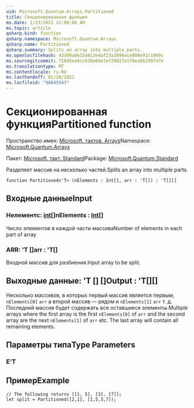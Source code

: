 ```yaml
---
uid: Microsoft.Quantum.Arrays.Partitioned
title: Секционированная функция
ms.date: 1/23/2021 12:00:00 AM
ms.topic: article
qsharp.kind: function
qsharp.namespace: Microsoft.Quantum.Arrays
qsharp.name: Partitioned
qsharp.summary: Splits an array into multiple parts.
ms.openlocfilehash: 43d99a0e33a813e4af23a3890ace808e91c1049c
ms.sourcegitcommit: 71605ea9cc630e84e7ef29027e1f0ea06299747e
ms.translationtype: MT
ms.contentlocale: ru-RU
ms.lasthandoff: 01/26/2021
ms.locfileid: "98845543"
---
```

# <a name="partitioned-function"></a><span data-ttu-id="2c1cb-102">Секционированная функция</span><span class="sxs-lookup"><span data-stu-id="2c1cb-102">Partitioned function</span></span>

<span data-ttu-id="2c1cb-103">Пространство имен: [Microsoft. тактов. Arrays](xref:Microsoft.Quantum.Arrays)</span><span class="sxs-lookup"><span data-stu-id="2c1cb-103">Namespace: [Microsoft.Quantum.Arrays](xref:Microsoft.Quantum.Arrays)</span></span>

<span data-ttu-id="2c1cb-104">Пакет: [Microsoft. такт. Standard](https://nuget.org/packages/Microsoft.Quantum.Standard)</span><span class="sxs-lookup"><span data-stu-id="2c1cb-104">Package: [Microsoft.Quantum.Standard](https://nuget.org/packages/Microsoft.Quantum.Standard)</span></span>


<span data-ttu-id="2c1cb-105">Разделяет массив на несколько частей.</span><span class="sxs-lookup"><span data-stu-id="2c1cb-105">Splits an array into multiple parts.</span></span>

```qsharp
function Partitioned<'T> (nElements : Int[], arr : 'T[]) : 'T[][]
```


## <a name="input"></a><span data-ttu-id="2c1cb-106">Входные данные</span><span class="sxs-lookup"><span data-stu-id="2c1cb-106">Input</span></span>

### <a name="nelements--int"></a><span data-ttu-id="2c1cb-107">Нелементс: [int](xref:microsoft.quantum.lang-ref.int)[]</span><span class="sxs-lookup"><span data-stu-id="2c1cb-107">nElements : [Int](xref:microsoft.quantum.lang-ref.int)[]</span></span>

<span data-ttu-id="2c1cb-108">Число элементов в каждой части массива</span><span class="sxs-lookup"><span data-stu-id="2c1cb-108">Number of elements in each part of array</span></span>


### <a name="arr--t"></a><span data-ttu-id="2c1cb-109">ARR: 'T []</span><span class="sxs-lookup"><span data-stu-id="2c1cb-109">arr : 'T[]</span></span>

<span data-ttu-id="2c1cb-110">Входной массив для разбиения.</span><span class="sxs-lookup"><span data-stu-id="2c1cb-110">Input array to be split.</span></span>



## <a name="output--t"></a><span data-ttu-id="2c1cb-111">Выходные данные: 'T [] []</span><span class="sxs-lookup"><span data-stu-id="2c1cb-111">Output : 'T[][]</span></span>

<span data-ttu-id="2c1cb-112">Несколько массивов, в которых первый массив является первым, `nElements[0]` `arr` а второй массив — рядом и `nElements[1]` `arr` т. д. Последний массив будет содержать все оставшиеся элементы.</span><span class="sxs-lookup"><span data-stu-id="2c1cb-112">Multiple arrays where the first array is the first `nElements[0]` of `arr` and the second array are the next `nElements[1]` of `arr` etc. The last array will contain all remaining elements.</span></span>

## <a name="type-parameters"></a><span data-ttu-id="2c1cb-113">Параметры типа</span><span class="sxs-lookup"><span data-stu-id="2c1cb-113">Type Parameters</span></span>

### <a name="t"></a><span data-ttu-id="2c1cb-114">Е</span><span class="sxs-lookup"><span data-stu-id="2c1cb-114">'T</span></span>



## <a name="example"></a><span data-ttu-id="2c1cb-115">Пример</span><span class="sxs-lookup"><span data-stu-id="2c1cb-115">Example</span></span>

```qsharp
// The following returns [[1, 5], [3], [7]];
let split = Partitioned([2,1], [1,5,3,7]);
```